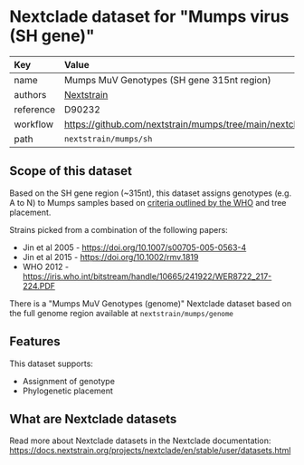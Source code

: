# Nextclade dataset for "Mumps virus (SH gene)"

| Key  | Value  |
| :-- | :-- |
| name  | Mumps MuV Genotypes (SH gene 315nt region)|
| authors | [Nextstrain](https://nextstrain.org) |
| reference | D90232 |
| workflow  | https://github.com/nextstrain/mumps/tree/main/nextclade  |
| path  | `nextstrain/mumps/sh` |


## Scope of this dataset

Based on the SH gene region (~315nt), this dataset assigns genotypes (e.g. A to N) to Mumps samples based on [criteria outlined by the WHO](https://iris.who.int/bitstream/handle/10665/241922/WER8722_217-224.PDF) and tree placement.

Strains picked from a combination of the following papers:

* Jin et al 2005 - https://doi.org/10.1007/s00705-005-0563-4
* Jin et al 2015 - https://doi.org/10.1002/rmv.1819
* WHO 2012 - https://iris.who.int/bitstream/handle/10665/241922/WER8722_217-224.PDF

There is a "Mumps MuV Genotypes (genome)" Nextclade dataset based on the full genome region available at `nextstrain/mumps/genome`

## Features

This dataset supports:

- Assignment of genotype
- Phylogenetic placement

## What are Nextclade datasets

Read more about Nextclade datasets in the Nextclade documentation: https://docs.nextstrain.org/projects/nextclade/en/stable/user/datasets.html
